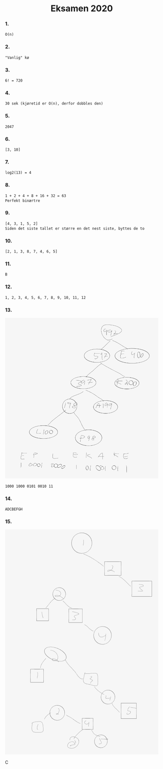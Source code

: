 <h1 align="center">Eksamen 2020</h1>

### 1.

    O(n)

### 2.

    "Vanlig" kø

### 3.

    6! = 720

### 4.
    
    30 sek (kjøretid er O(n), derfor dobbles den)

### 5.

    2047

### 6.

    [3, 10]

### 7.

    log2(13) = 4

### 8.

    1 + 2 + 4 + 8 + 16 + 32 = 63
    Perfekt binærtre

### 9.
    
    [4, 3, 1, 5, 2]
    Siden det siste tallet er større en det nest siste, byttes de to
        
### 10.
    
    [2, 1, 3, 8, 7, 4, 6, 5]

### 11.

    B

### 12.

    1, 2, 3, 4, 5, 6, 7, 8, 9, 10, 11, 12

### 13.

<p align="center">
    <img src="img.png" style="width: auto;" alt="">
</p>

    1000 1000 0101 0010 11

### 14.

    ADCBEFGH
    

### 15.

<p align="center">
    <img src="img_1.png" style="width: auto;" alt="">
</p>
    C